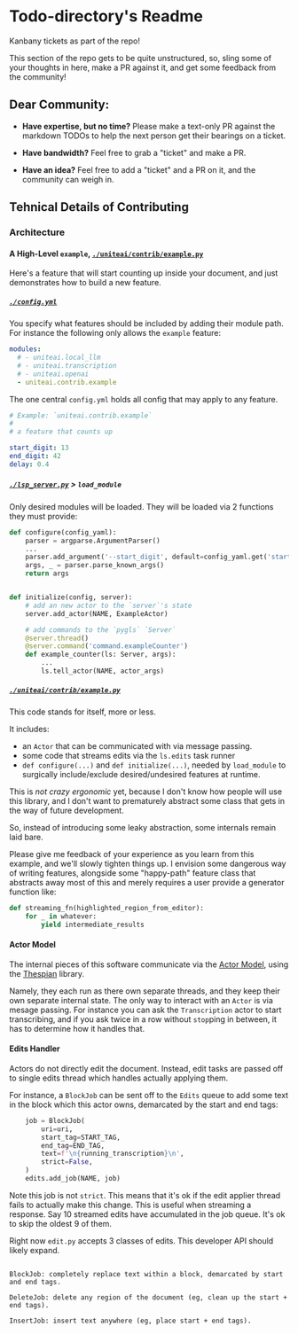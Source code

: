 # Todo-directory's Readme

Kanbany tickets as part of the repo!

This section of the repo gets to be quite unstructured, so, sling some of your thoughts in here, make a PR against it, and get some feedback from the community!


## Dear Community:

- **Have expertise, but no time?** Please make a text-only PR against the markdown TODOs to help the next person get their bearings on a ticket.

- **Have bandwidth?** Feel free to grab a "ticket" and make a PR.

- **Have an idea?** Feel free to add a "ticket" and a PR on it, and the community can weigh in.


## Tehnical Details of Contributing

### Architecture

#### A High-Level `example`, [`./uniteai/contrib/example.py`](./uniteai/contrib/example.py)

Here's a feature that will start counting up inside your document, and just demonstrates how to build a new feature.


##### [`./config.yml`](./config.yml)

You specify what features should be included by adding their module path. For instance the following only allows the `example` feature:

```yaml
modules:
  # - uniteai.local_llm
  # - uniteai.transcription
  # - uniteai.openai
  - uniteai.contrib.example
```

The one central `config.yml` holds all config that may apply to any feature.

```yaml
# Example: `uniteai.contrib.example`
#
# a feature that counts up

start_digit: 13
end_digit: 42
delay: 0.4
```

##### [`./lsp_server.py`](./lsp_server.py) > `load_module`

Only desired modules will be loaded. They will be loaded via 2 functions they must provide:

```python
def configure(config_yaml):
    parser = argparse.ArgumentParser()
    ...
    parser.add_argument('--start_digit', default=config_yaml.get('start_digit', None))
    args, _ = parser.parse_known_args()
    return args


def initialize(config, server):
    # add an new actor to the `server`'s state
    server.add_actor(NAME, ExampleActor)

    # add commands to the `pygls` `Server`
    @server.thread()
    @server.command('command.exampleCounter')
    def example_counter(ls: Server, args):
        ...
        ls.tell_actor(NAME, actor_args)
```


##### [`./uniteai/contrib/example.py`](./uniteai/contrib/example.py)

This code stands for itself, more or less.

It includes:

* an `Actor` that can be communicated with via message passing.
* some code that streams edits via the `ls.edits` task runner
* `def configure(...)` and `def initialize(...)`, needed by `load_module` to surgically include/exclude desired/undesired features at runtime.

This is *not crazy ergonomic* yet, because I don't know how people will use this library, and I don't want to prematurely abstract some class that gets in the way of future development.

So, instead of introducing some leaky abstraction, some internals remain laid bare.

Please give me feedback of your experience as you learn from this example, and we'll slowly tighten things up. I envision some dangerous way of writing features, alongside some "happy-path" feature class that abstracts away most of this and merely requires a user provide a generator function like:

```python
def streaming_fn(highlighted_region_from_editor):
    for _ in whatever:
        yield intermediate_results
```


#### Actor Model

The internal pieces of this software communicate via the [Actor Model](https://en.wikipedia.org/wiki/Actor_model), using the [Thespian](https://github.com/thespianpy/Thespian) library.

Namely, they each run as there own separate threads, and they keep their own separate internal state. The only way to interact with an `Actor` is via mesage passing. For instance you can ask the `Transcription` actor to start transcribing, and if you ask twice in a row without `stop`ping in between, it has to determine how it handles that.

#### Edits Handler

Actors do not directly edit the document. Instead, edit tasks are passed off to single edits thread which handles actually applying them.

For instance, a `BlockJob` can be sent off to the `Edits` queue to add some text in the block which this actor owns, demarcated by the start and end tags:

```python
    job = BlockJob(
        uri=uri,
        start_tag=START_TAG,
        end_tag=END_TAG,
        text=f'\n{running_transcription}\n',
        strict=False,
    )
    edits.add_job(NAME, job)
```

Note this job is not `strict`. This means that it's ok if the edit applier thread fails to actually make this change. This is useful when streaming a response. Say 10 streamed edits have accumulated in the job queue. It's ok to skip the oldest 9 of them.


Right now `edit.py` accepts 3 classes of edits. This developer API should likely expand.

```

BlockJob: completely replace text within a block, demarcated by start and end tags.

DeleteJob: delete any region of the document (eg, clean up the start + end tags).

InsertJob: insert text anywhere (eg, place start + end tags).

```
